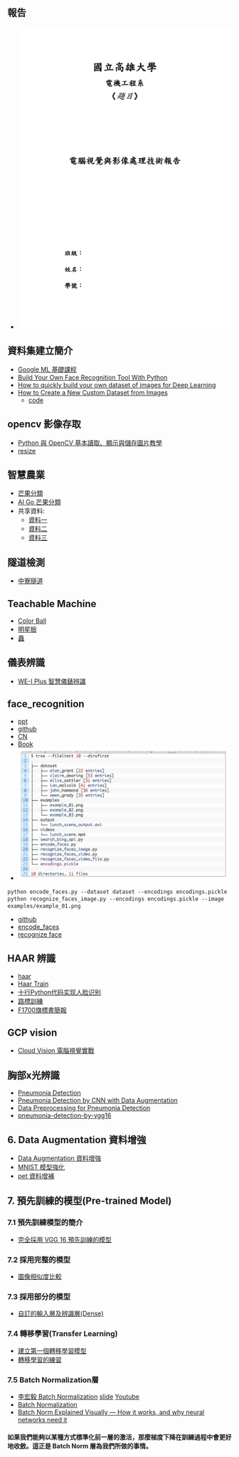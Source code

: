 ## 報告
* ![報告](https://github.com/jumbokh/Computer-Vision/blob/main/images/%E5%9C%8B%E7%AB%8B%E9%AB%98%E9%9B%84%E5%A4%A7%E5%AD%B8_1.jpg)
## 資料集建立簡介
* [Google ML 基礎課程](https://developers.google.com/machine-learning/data-prep/construct/construct-intro?hl=zh-tw)
* [Build Your Own Face Recognition Tool With Python](https://realpython.com/face-recognition-with-python/)
* [How to quickly build your own dataset of images for Deep Learning](https://medium.com/mlearning-ai/how-to-quickly-build-your-own-dataset-of-images-for-deep-learning-1cf79073f1bd)
* [How to Create a New Custom Dataset from Images](https://pub.towardsai.net/how-to-create-a-new-custom-dataset-from-images-9b95977964ab)
     * [code](https://github.com/Uday47/How-to-create-a-new-custom-dataset-from-images-Medium-Article)
## opencv 影像存取
* [Python 與 OpenCV 基本讀取、顯示與儲存圖片教學](https://blog.gtwang.org/programming/opencv-basic-image-read-and-write-tutorial/)
* [resize](https://github.com/jumbokh/cv_face/blob/master/refers/resize.py)
## 智慧農業
* [芒果分類](https://github.com/jumbokh/Computer-Vision/blob/main/notebooks/AIMango/mango-classification.ipynb)
* [AI Go 芒果分類](https://github.com/jumbokh/Computer-Vision/tree/main/notebooks/AIMango)
* 共享資料:
    * [資料一](https://drive.google.com/file/d/1pCZw19OGsa0lgLlW4NydO2iOcNIqEIPK/view?usp=drive_link)
    * [資料二](https://drive.google.com/file/d/10VpEmE89I-_ChiRvPllDg7gLY4j9BgdO/view?usp=drive_link)
    * [資料三](https://drive.google.com/file/d/17k_A9mqIeYvGyq3bZF_RwQNWdwjYt_Pe/view?usp=drive_link)
## 隧道檢測
* [中寮隧道](https://drive.google.com/drive/folders/1TRWewEYNaMiHborwIAyAmY2WA5S-C8tc?usp=drive_link)
## Teachable Machine
* [Color Ball](https://drive.google.com/file/d/1qDh8T6aB9WAAFRfwDJRi1lXLUuOrbMWh/view?usp=sharing)
* [明星臉](https://drive.google.com/file/d/1nJslbHo9cnmF7OzpuwxxiFUAo6GHSM_t/view?usp=drive_link)
* [蟲](https://drive.google.com/file/d/1eLA5QjxXbGiOl_E_Q_Eq0I8DDGLdYXOf/view?usp=sharing)
## 儀表辨識
* [WE-I Plus 智慧儀錶辨識](https://www.ideas-hatch.com/evb_share_detail.jsp?id=70)
## face_recognition
* [ppt](https://github.com/jumbokh/Computer-Vision/blob/main/docs/Facial_Recognition_PPT.pdf)
* [github](https://github.com/ageitgey/face_recognition)
* [CN](https://github.com/ageitgey/face_recognition/blob/master/README_Simplified_Chinese.md)
* [Book](https://github.com/jumbokh/cv_face/blob/master/refers/Face%20Recognition%20in%20Adverse%20Conditions.pdf)
* ![Dataset Structure](https://github.com/jumbokh/Computer-Vision/blob/main/images/Dataset_struct.JPG)
```
python encode_faces.py --dataset dataset --encodings encodings.pickle
python recognize_faces_image.py --encodings encodings.pickle --image examples/example_01.png
```
* [github](https://github.com/adityaguptai/Face-Recognition/tree/master)
* [encode_faces](https://github.com/jumbokh/Computer-Vision/blob/main/sources/encode_faces.py)
* [recognize face](https://github.com/jumbokh/Computer-Vision/blob/main/sources/recognize_faces_image.py)
## HAAR 辨識
* [haar](https://github.com/jumbokh/cv_face/tree/master/opencv/day2/haarcascades)
* [Haar Train](https://github.com/jumbokh/cv_face/blob/master/opencv/day3/HAAR_Train_win.md)
* [十行Python代码实现人脸识别](https://zhuanlan.zhihu.com/p/66368987)
* [路標訓練](https://github.com/jumbokh/gcp_class/tree/master/VISION/FT700/ch11)
* [F1700旗標書簡報](https://github.com/jumbokh/cv_face/tree/master/opencv/Book)
## GCP vision
* [Cloud Vision 電腦視覺實戰](https://github.com/jumbokh/gcp_class/tree/master/VISION)
## 胸部x光辨識
* [Pneumonia Detection](https://www.kaggle.com/competitions/pneumonia-detection/overview)
* [Pneumonia Detection by CNN with Data Augmentation](https://github.com/jumbokh/Computer-Vision/blob/main/sources/pneumonia-detection-by-cnn-with-data-augmen-1ddc59.ipynb)
* [Data Preprocessing for Pneumonia Detection](https://github.com/jumbokh/Computer-Vision/blob/main/sources/data-preprocessing-for-pneumonia-detection-437411.ipynb)
* [pneumonia-detection-by-vgg16](https://github.com/jumbokh/Computer-Vision/blob/main/sources/pneumonia-detection-by-vgg16.ipynb)
## 6. Data Augmentation 資料增強
* [Data Augmentation 資料增強](https://chtseng.wordpress.com/2017/11/11/data-augmentation-%E8%B3%87%E6%96%99%E5%A2%9E%E5%BC%B7/)
* [MNIST 模型強化](https://github.com/jumbokh/Computer-Vision/blob/main/notebooks/06_05_Data_Augmentation_MNIST.ipynb)
* [pet 資料增補](https://github.com/jumbokh/Computer-Vision/blob/main/notebooks/06_06_Data_Augmentation_Pets.ipynb)
## 7. 預先訓練的模型(Pre-trained Model)
### 7.1 預先訓練模型的簡介
* [完全採用 VGG 16 預先訓練的模型](https://github.com/jumbokh/Computer-Vision/blob/main/notebooks/07_01_Keras_applications.ipynb)
### 7.2 採用完整的模型
* [圖像相似度比較](https://github.com/jumbokh/Computer-Vision/blob/main/notebooks/07_02_%E5%9C%96%E5%83%8F%E7%9B%B8%E4%BC%BC%E5%BA%A6%E6%AF%94%E8%BC%83.ipynb)
### 7.3 採用部分的模型
* [自訂的輸入層及辨識層(Dense)](https://github.com/jumbokh/Computer-Vision/blob/main/notebooks/07_03_Flower_ResNet.ipynb)
### 7.4 轉移學習(Transfer Learning)
* [建立第一個轉移學習模型](https://github.com/jumbokh/Computer-Vision/blob/main/notebooks/05-1.%20%E5%BB%BA%E7%AB%8B%E7%A5%9E%E7%B6%93%E7%B6%B2%E8%B7%AF%E7%9A%84%E5%85%B6%E4%BB%96%E6%96%B9%E5%BC%8F%E4%B8%A6%E5%AD%B8%E7%BF%92%E7%AC%AC%E4%B8%80%E5%80%8B%E8%BD%89%E7%A7%BB%E5%AD%B8%E7%BF%92%E6%A8%A1%E5%9E%8B.ipynb)
* [轉移學習的練習](https://github.com/jumbokh/Computer-Vision/blob/main/notebooks/05-2.%20%E4%BD%9C%E6%A5%AD%E8%AA%AA%E6%98%8E_%E8%BD%89%E7%A7%BB%E5%AD%B8%E7%BF%92%E7%9A%84%E7%B7%B4%E7%BF%92%20(%E4%BB%A5%20CNN%20%E6%89%8B%E5%AF%AB%E8%BE%A8%E8%AD%98%E7%82%BA%E4%BE%8B).ipynb)
### 7.5 Batch Normalization層
* [李宏毅 Batch Normalization](https://hackmd.io/@shaoeChen/B17hkzfp4?type=view) [slide](https://speech.ee.ntu.edu.tw/~hylee/ml/ml2021-course-data/normalization_v4.pdf) [Youtube](****)
* [Batch Normalization](https://violin-tao.blogspot.com/2018/02/ml-batch-normalization.html)
* [Batch Norm Explained Visually — How it works, and why neural networks need it](https://towardsdatascience.com/batch-norm-explained-visually-how-it-works-and-why-neural-networks-need-it-b18919692739)
#### 如果我們能夠以某種方式標準化前一層的激活，那麼梯度下降在訓練過程中會更好地收斂。這正是 Batch Norm 層為我們所做的事情。
